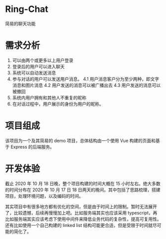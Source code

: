 # Ring-Chat

简易的聊天功能

# 需求分析

1. 可以由两个或更多以上用户登录
2. 登录后的用户可以进入聊天
3. 系统可以自动发送消息
4. 参与对话的用户可以发送用户消息。
   4.1 用户消息客户分为至少两种，即文字消息和图片消息
   4.2 用户发送的消息可以被广播出去
   4.3 用户发送的消息可以被撤回
5. 系统内用户拥有和其他人不重复的昵称
6. 在对话过程中，用户展示的身份为用户的昵称。

# 项目组成

该项目为一个及其简易的 demo 项目，总体结构由一个使用 Vue 构建的页面和基于 Express 的后端服务。

# 开发体验

截止 2020 年 10 月 18 日晚，整个项目构建的时间大概在 15 小时左右。绝大多数的时间分布在 2020 年 10 月 17 日 18 日两天的晚间。其中包括了思路梳理，搭建项目，处理环境问题，以及编码的时间。

其实项目中有很多地方都有优化的空间，但是由于时间上的限制。暂时无法展开了，比较遗憾，后续再慢慢加上吧。比如服务端其实也应该采用 typescript，再比如服务端其实应该考虑下使用中间件来降低业务代码的复杂性，提高可复用性。还有比如使用一个自己构建的 linked list 结构可能更合适，但是受限于时间就尽可能的简化了。
